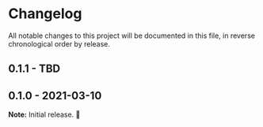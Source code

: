 
# Changelog

All notable changes to this project will be documented in this file, in reverse chronological order by release.

## 0.1.1 - TBD

## 0.1.0 - 2021-03-10

**Note:** Initial release. :rocket:
